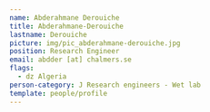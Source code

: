 ```yaml
---
name: Abderahmane Derouiche
title: Abderahmane-Derouiche
lastname: Derouiche
picture: img/pic_abderahmane-derouiche.jpg
position: Research Engineer
email: abdder [at] chalmers.se
flags:
  - dz Algeria
person-category: J Research engineers - Wet lab
template: people/profile
---
```

